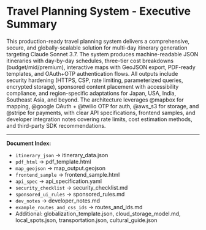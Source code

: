 # Travel Planning System - Executive Summary

This production-ready travel planning system delivers a comprehensive, secure, and globally-scalable solution for multi-day itinerary generation targeting Claude Sonnet 3.7. The system produces machine-readable JSON itineraries with day-by-day schedules, three-tier cost breakdowns (budget/mid/premium), interactive maps with GeoJSON export, PDF-ready templates, and OAuth+OTP authentication flows. All outputs include security hardening (HTTPS, CSP, rate limiting, parameterized queries, encrypted storage), sponsored content placement with accessibility compliance, and region-specific adaptations for Japan, USA, India, Southeast Asia, and beyond. The architecture leverages @mapbox for mapping, @google OAuth + @twilio OTP for auth, @aws_s3 for storage, and @stripe for payments, with clear API specifications, frontend samples, and developer integration notes covering rate limits, cost estimation methods, and third-party SDK recommendations.

---

**Document Index:**
- `itinerary_json` → itinerary_data.json
- `pdf_html` → pdf_template.html
- `map_geojson` → map_output.geojson
- `frontend_sample` → frontend_sample.html
- `api_spec` → api_specification.yaml
- `security_checklist` → security_checklist.md
- `sponsored_ui_rules` → sponsored_rules.md
- `dev_notes` → developer_notes.md
- `example_routes_and_css_ids` → routes_and_ids.md
- Additional: globalization_template.json, cloud_storage_model.md, local_spots.json, transportation.json, cultural_guide.json

